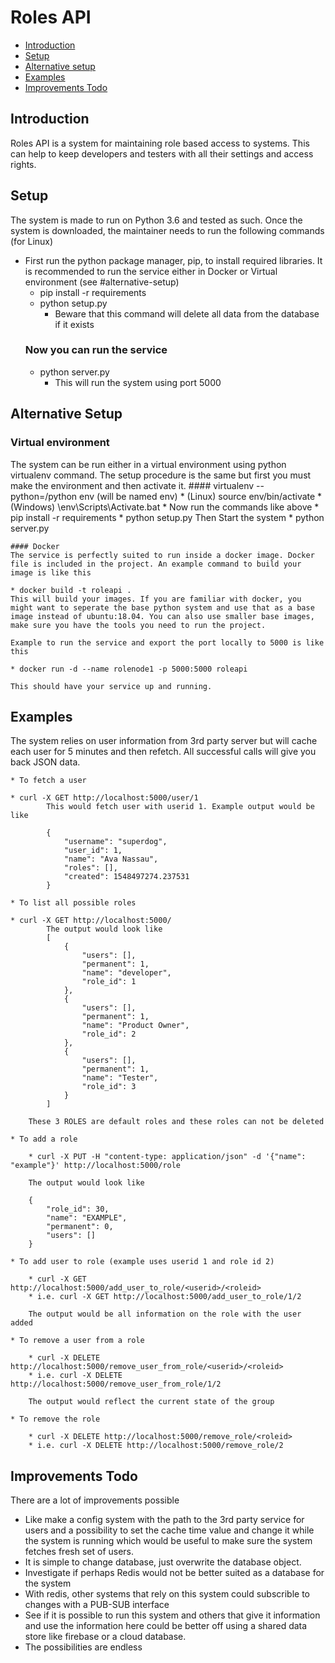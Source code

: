 # Roles API

* [Introduction](#introduction)
* [Setup](#setup)
* [Alternative setup](#alternative-setup)
* [Examples](#examples)
* [Improvements Todo](#improvements-todo)

## Introduction
Roles API is a system for maintaining role based access to systems. This can help to keep developers and testers with all their settings and access rights.

## Setup
The system is made to run on Python 3.6 and tested as such.
Once the system is downloaded, the maintainer needs to run the following commands (for Linux)
* First run the python package manager, pip, to install required libraries. It is recommended to run the service either in Docker or Virtual environment (see #alternative-setup)
    * pip install -r requirements
    * python setup.py
        * Beware that this command will delete all data from the database if it exists
    ### Now you can run the service
    * python server.py
        * This will run the system using port 5000

## Alternative Setup
### Virtual environment
The system can be run either in a virtual environment using python virtualenv command. The setup procedure is the same but first you must make the environment and then activate it.
    #### virtualenv --python=<path to yor python command>/python env (will be named env)
    * (Linux) source env/bin/activate
    * (Windows) \env\Scripts\Activate.bat
    * Now run the commands like above
        * pip install -r requirements
        * python setup.py
        Then Start the system
        * python server.py

    #### Docker
    The service is perfectly suited to run inside a docker image. Docker file is included in the project. An example command to build your image is like this

    * docker build -t roleapi .
    This will build your images. If you are familiar with docker, you might want to seperate the base python system and use that as a base image instead of ubuntu:18.04. You can also use smaller base images, make sure you have the tools you need to run the project.

    Example to run the service and export the port locally to 5000 is like this

    * docker run -d --name rolenode1 -p 5000:5000 roleapi

    This should have your service up and running.

## Examples
The system relies on user information from 3rd party server but will cache each user for 5 minutes and then refetch. All successful calls will give you back JSON data.

    * To fetch a user
    
    * curl -X GET http://localhost:5000/user/1
            This would fetch user with userid 1. Example output would be like

            {
                "username": "superdog",
                "user_id": 1,
                "name": "Ava Nassau",
                "roles": [],
                "created": 1548497274.237531
            }
    
    * To list all possible roles
    
    * curl -X GET http://localhost:5000/
            The output would look like
            [
                {
                    "users": [],
                    "permanent": 1, 
                    "name": "developer",
                    "role_id": 1
                },
                {
                    "users": [],
                    "permanent": 1,
                    "name": "Product Owner",
                    "role_id": 2
                },
                {
                    "users": [],
                    "permanent": 1,
                    "name": "Tester",
                    "role_id": 3
                }
            ]
    
        These 3 ROLES are default roles and these roles can not be deleted

    * To add a role
    
        * curl -X PUT -H "content-type: application/json" -d '{"name": "example"}' http://localhost:5000/role
    
        The output would look like

        {
            "role_id": 30,
            "name": "EXAMPLE",
            "permanent": 0,
            "users": []
        }

    * To add user to role (example uses userid 1 and role id 2)

        * curl -X GET http://localhost:5000/add_user_to_role/<userid>/<roleid>
        * i.e. curl -X GET http://localhost:5000/add_user_to_role/1/2

        The output would be all information on the role with the user added

    * To remove a user from a role

        * curl -X DELETE http://localhost:5000/remove_user_from_role/<userid>/<roleid>
        * i.e. curl -X DELETE http://localhost:5000/remove_user_from_role/1/2

        The output would reflect the current state of the group

    * To remove the role

        * curl -X DELETE http://localhost:5000/remove_role/<roleid>
        * i.e. curl -X DELETE http://localhost:5000/remove_role/2

## Improvements Todo
There are a lot of improvements possible

* Like make a config system with the path to the 3rd party service for users and a possibility to set the cache time value and change it while the system is running which would be useful to make sure the system fetches fresh set of users.
* It is simple to change database, just overwrite the database object.
* Investigate if perhaps Redis would not be better suited as a database for the system
* With redis, other systems that rely on this system could subscrible to changes with a PUB-SUB interface
* See if it is possible to run this system and others that give it information and use the information here could be better off using a shared data store like firebase or a cloud database.
* The possibilities are endless
